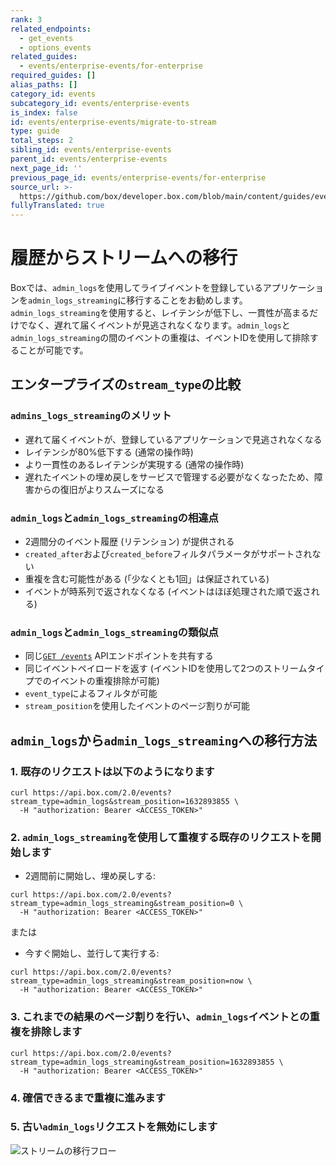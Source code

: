 ```yaml
---
rank: 3
related_endpoints:
  - get_events
  - options_events
related_guides:
  - events/enterprise-events/for-enterprise
required_guides: []
alias_paths: []
category_id: events
subcategory_id: events/enterprise-events
is_index: false
id: events/enterprise-events/migrate-to-stream
type: guide
total_steps: 2
sibling_id: events/enterprise-events
parent_id: events/enterprise-events
next_page_id: ''
previous_page_id: events/enterprise-events/for-enterprise
source_url: >-
  https://github.com/box/developer.box.com/blob/main/content/guides/events/enterprise-events/migrate-to-stream.md
fullyTranslated: true
---
```

# 履歴からストリームへの移行

Boxでは、`admin_logs`を使用してライブイベントを登録しているアプリケーションを`admin_logs_streaming`に移行することをお勧めします。`admin_logs_streaming`を使用すると、レイテンシが低下し、一貫性が高まるだけでなく、遅れて届くイベントが見逃されなくなります。`admin_logs`と`admin_logs_streaming`の間のイベントの重複は、イベントIDを使用して排除することが可能です。

## エンタープライズの`stream_type`の比較

### `admins_logs_streaming`のメリット

* 遅れて届くイベントが、登録しているアプリケーションで見逃されなくなる
* レイテンシが80%低下する (通常の操作時)
* より一貫性のあるレイテンシが実現する (通常の操作時)
* 遅れたイベントの埋め戻しをサービスで管理する必要がなくなったため、障害からの復旧がよりスムーズになる

### `admin_logs`と`admin_logs_streaming`の相違点

* 2週間分のイベント履歴 (リテンション) が提供される
* `created_after`および`created_before`フィルタパラメータがサポートされない
* 重複を含む可能性がある (「少なくとも1回」は保証されている)
* イベントが時系列で返されなくなる (イベントはほぼ処理された順で返される)

### `admin_logs`と`admin_logs_streaming`の類似点

* 同じ[`GET /events`][events-api] APIエンドポイントを共有する
* 同じイベントペイロードを返す (イベントIDを使用して2つのストリームタイプでのイベントの重複排除が可能)
* `event_type`によるフィルタが可能
* `stream_position`を使用したイベントのページ割りが可能

## `admin_logs`から`admin_logs_streaming`への移行方法

### 1. 既存のリクエストは以下のようになります

<!-- markdownlint-disable line-length -->

```curl
curl https://api.box.com/2.0/events?stream_type=admin_logs&stream_position=1632893855 \
  -H "authorization: Bearer <ACCESS_TOKEN>"
```

<!-- markdownlint-enable line-length -->

### 2. `admin_logs_streaming`を使用して重複する既存のリクエストを開始します

* 2週間前に開始し、埋め戻しする:
  <!-- markdownlint-disable line-length -->

```curl
curl https://api.box.com/2.0/events?stream_type=admin_logs_streaming&stream_position=0 \
  -H "authorization: Bearer <ACCESS_TOKEN>"
```

<!-- markdownlint-enable line-length -->

または

* 今すぐ開始し、並行して実行する:
  <!-- markdownlint-disable line-length -->

```curl
curl https://api.box.com/2.0/events?stream_type=admin_logs_streaming&stream_position=now \
  -H "authorization: Bearer <ACCESS_TOKEN>"
```

### 3. これまでの結果のページ割りを行い、`admin_logs`イベントとの重複を排除します

```curl
curl https://api.box.com/2.0/events?stream_type=admin_logs_streaming&stream_position=1632893855 \
  -H "authorization: Bearer <ACCESS_TOKEN>"
```

<!-- markdownlint-enable line-length -->

### 4. 確信できるまで重複に進みます

### 5. 古い`admin_logs`リクエストを無効にします

<ImageFrame center shadow border>

![ストリームの移行フロー](images/migrate_to_stream.png)

</ImageFrame>

[events-api]: e://events
